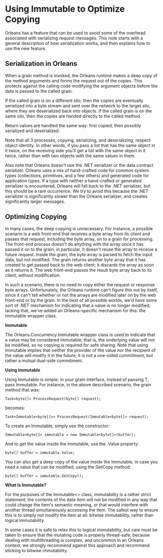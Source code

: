 # Using Immutable<T> to Optimize Copying
Orleans has a feature that can be used to avoid some of the overhead associated with serializing request messages. This note starts with a general description of how serialization works, and then explains how to use the new feature.

## Serialization in Orleans
When a grain method is invoked, the Orleans runtime makes a deep copy of the method arguments and forms the request out of the copies. This protects against the calling code modifying the argument objects before the data is passed to the called grain.

 If the called grain is on a different silo, then the copies are eventually serialized into a byte stream and sent over the network to the target silo, where they are deserialized back into objects. If the called grain is on the same silo, then the copies are handed directly to the called method.

 Return values are handled the same way: first copied, then possibly serialized and deserialized.

 Note that all 3 processes, copying, serializing, and deserializing, respect object identity. In other words, if you pass a list that has the same object in it twice, on the receiving side you'll get a list with the same object in it twice, rather than with two objects with the same values in them.

 Also note that Orleans doesn't use the .NET serializer or the data contract serializer. Orleans uses a mix of hand-crafted code for common system types (collections, primitives, and a few others) and generated code for application types. If a type with neither a hand-crafted or generated serializer is encountered, Orleans will fall back to the .NET serializer, but this should be a rare occurrence. We try to avoid this because the .NET serializer is significantly slower than the Orleans serializer, and creates significantly larger messages.

## Optimizing Copying
In many cases, the deep copying is unnecessary. For instance, a possible scenario is a web front-end that receives a byte array from its client and passes that request, including the byte array, on to a grain for processing. The front-end process doesn't do anything with the array once it has passed it on to the grain; in particular, it doesn't reuse the array to receive a future request. Inside the grain, the byte array is parsed to fetch the input data, but not modified. The grain returns another byte array that it has created to get passed back to the web client; it discards the array as soon as it returns it. The web front-end passes the result byte array back to its client, without modification.

 In such a scenario, there is no need to copy either the request or response byte arrays. Unfortunately, the Orleans runtime can't figure this out by itself, since it can't tell whether or not the arrays are modified later on by the web front-end or by the grain. In the best of all possible worlds, we'd have some sort of .NET mechanism for indicating that a value is no longer modified; lacking that, we've added an Orleans-specific mechanism for this: the Immutable<T> wrapper class.

**Immutable<T>**

The Orleans.Concurrency.Immutable<T> wrapper class is used to indicate that a value may be considered immutable; that is, the underlying value will not be modified, so no copying is required for safe sharing. Note that using Immutable<T> implies that neither the provider of the value nor the recipient of the value will modify it in the future; it is not a one-sided commitment, but rather a mutual dual-side commitment.

**Using Immutable<T>**

Using Immutable<T> is simple: in your grain interface, instead of passing T, pass Immutable<T>. For instance, in the above described scenario, the grain method that was:


    Task<byte[]> ProcessRequest(byte[] request);


 becomes:


    Task<Immutable<byte[]>> ProcessRequest(Immutable<byte[]> request);


 To create an Immutable<T>, simply use the constructor:


    Immutable<byte[]> immutable = new Immutable<byte[]>(buffer);


 And to get the value inside the immutable, use the .Value property:


    byte[] buffer = immutable.Value;


 You can also get a deep copy of the value inside the Immutable, in case you need a value that can be modified, using the GetCopy method:


    byte[] buffer = immutable.GetCopy();


**What Is Immutable?**

For the purposes of the Immutable<> class, immutability is a rather strict statement: the contents of the data item will not be modified in any way that could change the item's semantic meaning, or that would interfere with another thread simultaneously accessing the item. The safest way to ensure this is to simply not modify the item at all: bitwise immutability, rather than logical immutability. 

 In some cases it is safe to relax this to logical immutability, but care must be taken to ensure that the mutating code is properly thread-safe; because dealing with multithreading is complex, and uncommon in an Orleans context, we strongly recommend against this approach and recommend sticking to bitwise immutability.